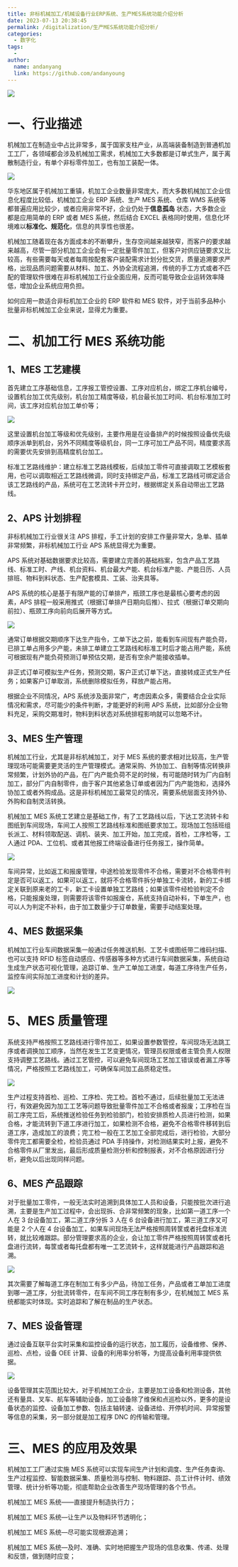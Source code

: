 ```yaml
---
title: 非标机械加工/机械设备行业ERP系统、生产MES系统功能介绍分析
date: 2023-07-13 20:38:45
permalink: /digitalization/生产MES系统功能介绍分析/
categories:
  - 数字化
tags:
  -
author:
  name: andanyang
  link: https://github.com/andanyoung
---
```


![](../.vuepress/public/digitization/640-192182190-2qwqe.png)

# **一、行业描述**

机械加工在制造业中占比非常多，属于国家支柱产业，从高端装备制造到普通机加工工厂，各领域都会涉及机械加工需求，机械加工大多数都是订单式生产，属于离散制造行业，有单个非标零件加工，也有加工装配一体。

![](../.vuepress/public/digitization/640-16902890766932.png)

华东地区属于机械加工重镇，机加工企业数量非常庞大，而大多数机械加工企业信息化程度比较低，机械加工企业 ERP 系统、生产 MES 系统、仓库 WMS 系统等都普遍应用比较少，或者应用非常不好，企业仍处于**信息孤岛** 状态，大多数企业都是应用简单的 ERP 或者 MES 系统，然后结合 EXCEL 表格同时使用，信息化环境难以**标准化、规范化**，信息的共享性也很差。

机械加工随着现在各方面成本的不断攀升，生存空间越来越狭窄，而客户的要求越来越高，尽管一部分机加工企业会有一定批量零件加工，但客户对供应链要求又比较高，有些需要每天或者每周按配套客户装配需求计划分批交货，质量追溯要求严格，出现品质问题需要从材料、加工、外协全流程追溯，传统的手工方式或者不匹配的管理软件很难在非标机械加工行业全面应用，反而可能导致企业运转效率降低，增加企业系统应用负担。

如何应用一款适合非标机加工企业的 ERP 软件和 MES 软件，对于当前多品种小批量非标机械加工企业来说，显得尤为重要。

# 二、机加工行 MES 系统功能

## 1、MES 工艺建模

首先建立工序基础信息，工序报工管控设置、工序对应机台，绑定工序机台编号，设置机台加工优先级别，机台加工精度等级，机台最长加工时间、机台标准加工时间，该工序对应机台加工单价等；

![](../.vuepress/public/digitization/640-16902890802754.jpeg)

这里设置机台加工等级和优先级别，主要作用是在设备排产的时候按照设备优先级顺序派单到机台，另外不同精度等级机台，同一工序可加工产品不同，精度要求高的需要优先安排到高精度机台加工。

标准工艺路线维护：建立标准工艺路线模板，后续加工零件可直接调取工艺模板套用，也可以调取相近工艺路线微调，同时支持绑定产品，标准工艺路线可绑定适合该工艺路线的产品，系统可在工艺流转卡开立时，根据绑定关系自动带出工艺路线。

## 2、APS 计划排程

非标机械加工行业很关注 APS 排程，手工计划的安排工作量非常大，急单、插单非常频繁，非标机械加工行业 APS 系统显得尤为重要。

APS 系统对基础数据要求比较高，需要建立完善的基础档案，包含产品工艺路线、标准工时、产线、机台资料、机台最大产能、机台标准产能、产能日历、人员排班、物料到料状态、生产配套模具、工装、治夹具等。

APS 系统的核心是基于有限产能的订单排产，瓶颈工序也是最核心要考虑的因素，APS 排程一般采用推式（根据订单排产日期向后推）、拉式（根据订单交期向前拉）、瓶颈工序向前向后展开等方式。

![](../.vuepress/public/digitization/640-16902890833036.jpeg)

通常订单根据交期顺序下达生产指令，工单下达之前，能看到车间现有产能负荷，已排工单占用多少产能，未排工单建立工艺路线和标准工时后才能占用产能，系统可根据现有产能负荷预测订单预估交期，是否有空余产能接收插单。

非正式订单可模拟生产任务，预测交期，客户正式订单下达，直接转成正式生产任务；如果客户订单取消，系统删除模拟任务，释放产能占用。

根据企业不同情况，APS 系统涉及面非常广，考虑因素众多，需要结合企业实际情况和需求，尽可能少的条件判断，才能更好的利用 APS 系统，比如部分企业物料充足，采购交期准时，物料到料状态对系统排程影响就可以忽略不计。

## 3、MES 生产管理

机械加工行业，尤其是非标机械加工，对于 MES 系统的要求相对比较高，生产管理现场可能需要更灵活的生产管理模式。通常采购、外协加工、自制等情况转换非常频繁，计划外协的产品，在厂内产能负荷不足的时候，有可能随时转为厂内自制加工，部分厂内自制零件，由于客户其他紧急订单或者因为厂内产能饱和，选择外协加工或者外购成品。这是非标机械加工最常见的情况，需要系统层面支持外协、外购和自制灵活转换。

机械加工 MES 系统工艺建立是基础工作，有了工艺路线以后，下达工艺流转卡和图纸到车间现场，车间工人按照工艺路线标准和图纸要求加工。现场加工包括班组长派工、材料领取配送、调机、装夹、加工开始，加工完成，首检，工序检等，工人通过 PDA、工位机、或者其他报工终端设备进行任务报工，操作简单。

![](../.vuepress/public/digitization/640-16902890882298.jpeg)

车间异常，比如返工和报废管理，中途检验发现零件不合格，需要对不合格零件判定是否可以返工，如果可以返工，就将不合格零件拆分单独工卡流转，新的工卡绑定关联到原来老的工卡，新工卡设置单独工艺路线；如果该零件经检验判定不合格，只能报废处理，则需要将该零件如报废仓，系统支持自动补料，下单生产，也可以人为判定不补料，由于加工数量少于订单数量，需要手动结案处理。

## **4、MES 数据采集**

机械加工行业车间数据采集一般通过任务推送机制、工艺卡或图纸带二维码扫描、也可以支持 RFID 标签自动感应、传感器等多种方式进行车间数据采集，系统自动生成生产状态可视化管理，追踪订单、生产工单加工进度，每道工序待生产任务，监控车间实际加工进度和计划的差异。

![](../.vuepress/public/digitization/640-169028909115910.jpeg)

# **5、MES 质量管理**

系统支持严格按照工艺路线进行零件加工，如果设置参数管控，车间现场无法跳工序或者调换加工顺序，当然在发生工艺变更情况，管理员权限或者主管负责人权限支持调整工艺路线。通过工艺管控，可以避免车间现场工艺加工错误或者漏工序等情况，严格按照工艺路线加工，可确保车间加工品质稳定性。

![](../.vuepress/public/digitization/640-169028909364812.jpeg)

生产过程支持首检、巡检、工序检、完工检。首检不通过，后续批量加工无法进行，有效避免因为加工工艺等问题导致批量零件加工不合格或者报废；工序检在当前工序完工后，系统推送检验任务到检验部门，检验安排质检人员进行检测，如果合格，才能流转到下道工序进行加工，如果检测不合格，避免不合格零件移转到后道工序，造成加工的浪费；完工检一般在工艺加工全部完成后，进行检验，大部分零件完工都需要全检，检验员通过 PDA 手持操作，对检测结果实时上报，避免不合格零件从厂里发出，最后形成质量检测分析和控制报表，对不合格原因进行分析，避免以后出现同样问题。

## **6、MES 产品跟踪**

对于批量加工零件，一般无法实时追溯到具体加工人员和设备，只能按批次进行追溯，主要是生产加工过程中，会出现拆、合非常频繁的现象，比如第一道工序一个人在 3 台设备加工，第二道工序分拆 3 人在 6 台设备进行加工，第三道工序又可能是 2 个人在 4 台设备加工，如果车间现场无法严格按照周转筐或者托盘标准流转，就比较难跟踪。部分管理要求高的企业，会让加工零件严格按照周转筐或者托盘进行流转，每筐或者每托盘都有唯一工艺流转卡，这样就能进行产品跟踪和追溯。

![](../.vuepress/public/digitization/640-169028909664214.jpeg)

其次需要了解每道工序在制加工有多少产品，待加工任务，产品或者工单加工进度到哪一道工序，分批流转零件，在车间不同工序在制有多少，在机械加工 MES 系统都能实时体现。实时追踪和了解在制品的生产状态。

## **7、MES 设备管理**

通过设备互联平台实时采集和监控设备的运行状态，加工履历，设备维修、保养、巡检、点检，设备 OEE 计算、设备的利用率分析等，为提高设备利用率提供依据。

![](../.vuepress/public/digitization/640-169028910026116.jpeg)

设备管理其实范围比较大，对于机械加工企业，主要是加工设备和检测设备，其他还有量具、叉车、航车等辅助设备，加工设备除了维保和点巡检以外，更多的是设备状态的监控、设备加工参数、包括主轴转速、设备进给、开停机时间、异常报警等信息的采集，另一部分就是加工程序 DNC 的传输和管理。

# **三、MES 的应用及效果**

机械加工工厂通过实施 MES 系统可以实现车间生产计划和调度、生产任务查询、生产过程监控、智能数据采集、质量检测与控制、物料跟踪、员工计件计时、绩效管理、统计分析等功能，彻底帮助企业改善生产现场管理的各个节点。

机械加工 MES 系统——直接提升制造执行力；

机械加工 MES 系统—让生产以及物料环节透明化；

机械加工 MES 系统—尽可能实现根源追溯；

机械加工 MES 系统—及时、准确、实时地把握生产现场的信息收集、传递、处理和反馈，做到随时应变；
